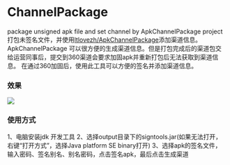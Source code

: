 # ChannelPackage
package unsigned apk file and set channel by ApkChannelPackage project
打包未签名文件，并使用[ltlovezh/ApkChannelPackage](https://github.com/ltlovezh/ApkChannelPackage/)添加渠道信息。
ApkChannelPackage  可以很方便的生成渠道信息。但是打包完成后的渠道包交给运营同事后，提交到360渠道会要求加固apk并重新打包后无法获取到渠道信息。
在通过360加固后，使用此工具可以方便的签名并添加渠道信息。
### 效果
![](https://github.com/wang-qian/ChannelPackage/blob/master/ui.png)<br/>

### 使用方式
1、电脑安装jdk 开发工具
2、选择output目录下的signtools.jar(如果无法打开，右键“打开方式”，选择Java platform SE binary打开)
3、选择apk的签名文件，输入密码、签名别名、别名密码，点击签名apk，最后点击生成渠道
